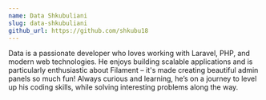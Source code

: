 ```yaml
---
name: Data Shkubuliani
slug: data-shkubuliani
github_url: https://github.com/shkubu18
---
```


Data is a passionate developer who loves working with Laravel, PHP, and modern web technologies. He enjoys building scalable applications and is particularly enthusiastic about Filament – it's made creating beautiful admin panels so much fun! Always curious and learning, he’s on a journey to level up his coding skills, while solving interesting problems along the way.
